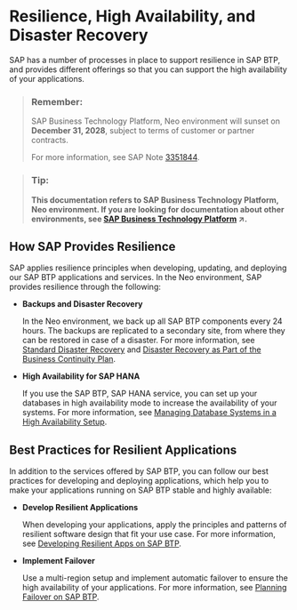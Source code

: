 <!-- loio84dd155500224fe4a7f161d48ee226a9 -->

# Resilience, High Availability, and Disaster Recovery

SAP has a number of processes in place to support resilience in SAP BTP, and provides different offerings so that you can support the high availability of your applications.

> ### Remember:  
> SAP Business Technology Platform, Neo environment will sunset on **December 31, 2028**, subject to terms of customer or partner contracts.
> 
> For more information, see SAP Note [3351844](https://me.sap.com/notes/3351844).

> ### Tip:  
> **This documentation refers to SAP Business Technology Platform, Neo environment. If you are looking for documentation about other environments, see [SAP Business Technology Platform](https://help.sap.com/viewer/65de2977205c403bbc107264b8eccf4b/Cloud/en-US/6a2c1ab5a31b4ed9a2ce17a5329e1dd8.html "SAP Business Technology Platform (SAP BTP) is an integrated offering comprised of the following technology portfolios: application development; process automation; integration; data, analytics, and enterprise planning; artificial intelligence. The platform offers users the ability to turn data into business value, compose end-to-end business processes, connect entire IT landscapes, and personalize, build and extend SAP applications. This reduces the overall total cost of ownership maintaining SAP landscapes and third-party software across end-to-end business processes.") :arrow_upper_right:.**



<a name="loio84dd155500224fe4a7f161d48ee226a9__section_vyk_lgq_xlb"/>

## How SAP Provides Resilience

SAP applies resilience principles when developing, updating, and deploying our SAP BTP applications and services. In the Neo environment, SAP provides resilience through the following:

-   **Backups and Disaster Recovery**

    In the Neo environment, we back up all SAP BTP components every 24 hours. The backups are replicated to a secondary site, from where they can be restored in case of a disaster. For more information, see [Standard Disaster Recovery](https://help.sap.com/viewer/d4790b2de2f4429db6f3dff54e4d7b3a/Cloud/en-US/fbc3e0daaa79402b816c253a7d2374b7.html) and [Disaster Recovery as Part of the Business Continuity Plan](disaster-recovery-as-part-of-the-business-continuity-plan-0011806.md).

-   **High Availability for SAP HANA**

    If you use the SAP BTP, SAP HANA service, you can set up your databases in high availability mode to increase the availability of your systems. For more information, see [Managing Database Systems in a High Availability Setup](https://help.sap.com/viewer/d4790b2de2f4429db6f3dff54e4d7b3a/Cloud/en-US/cda01a35d6e9401fa9ce8be70b572db4.html).




<a name="loio84dd155500224fe4a7f161d48ee226a9__section_kgz_mgq_xlb"/>

## Best Practices for Resilient Applications

In addition to the services offered by SAP BTP, you can follow our best practices for developing and deploying applications, which help you to make your applications running on SAP BTP stable and highly available:

-   **Develop Resilient Applications**

    When developing your applications, apply the principles and patterns of resilient software design that fit your use case. For more information, see [Developing Resilient Apps on SAP BTP](https://help.sap.com/viewer/eadaa45871804b4a974be865f627e791/Cloud/en-US/d1fe5fd8ecfb46c193221ebb991af3d7.html).

-   **Implement Failover**

    Use a multi-region setup and implement automatic failover to ensure the high availability of your applications. For more information, see [Planning Failover on SAP BTP](https://help.sap.com/viewer/df50977d8bfa4c9a8a063ddb37113c43/Cloud/en-US/8c46464783664ac4a748e70a91e08508.html).


